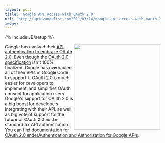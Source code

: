 ```yaml
---
layout: post
title: 'Google API Access with OAuth 2 0'
url: 'http://apievangelist.com2011/03/14/google-api-access-with-oauth-2-0/'
image: ''
---
```

{% include JB/setup %}
<img src="http://3.bp.blogspot.com/-ruRNTrvU__M/TX5Rrj3cXZI/AAAAAAAAAHw/t6n8Ayv6JUE/s400/image00.png"  width="280" align="right" />Google has evolved their <a title="API Authentication with OAuth 2.0" href="http://googlecode.blogspot.com/2011/03/making-auth-easier-oauth-20-for-google.html">API authentication to embrace OAuth 2.0</a>.
Even though the <a title="OAuth 2.0 Specification" href="http://wiki.oauth.net/w/page/25236487/OAuth-2">OAuth 2.0 specification</a> isn't 100% finalized, Google has overhauled all of their APIs in Google Code to support it.
OAuth 2.0 is much easier for developers to implement, and simplifies OAuth consent for application users.
Google's support for OAuth 2.0 is a big boost for developers integrating with their API, as well as big vote of support for the future of OAuth 2.0 as the standard for API authentication.
You can find documentation for <a title="Oauth 2.0 for Google APIs" href="http://code.google.com/apis/accounts/docs/OAuth2.html">OAuth 2.0 underAuthentication and Authorization for Google APIs</a>.
 
